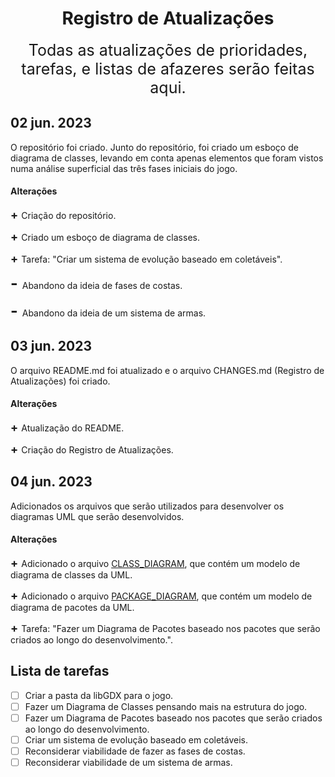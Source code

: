 <h1 align="center">Registro de Atualizações</h1>

<div align="center" style="font-size: 25px">Todas as atualizações de prioridades, tarefas, e listas de afazeres serão feitas aqui.</div>

## 02 jun. 2023

 O repositório foi criado. Junto do repositório, foi criado um esboço de diagrama de classes, levando em conta apenas elementos que foram vistos numa análise superficial das três fases iniciais do jogo.


#### Alterações

<span style="font-size: 18px"> **+** </span> Criação do repositório.

<span style="font-size: 18px"> **+** </span> Criado um esboço de diagrama de classes.

<span style="font-size: 18px"> **+** </span> Tarefa: "Criar um sistema de evolução baseado em coletáveis".

<span style="font-size: 25px"> **-** </span> Abandono da ideia de fases de costas.

<span style="font-size: 25px"> **-** </span> Abandono da ideia de um sistema de armas.

## 03 jun. 2023

O arquivo README.md foi atualizado e o arquivo CHANGES.md (Registro de Atualizações) foi criado.

#### Alterações

<span style="font-size: 18px"> **+** </span> Atualização do README.

<span style="font-size: 18px"> **+** </span> Criação do Registro de Atualizações.

## 04 jun. 2023

Adicionados os arquivos que serão utilizados para desenvolver os diagramas UML que serão desenvolvidos.

#### Alterações

<span style="font-size: 18px"> **+** </span> Adicionado o arquivo <a href="https://github.com/victorZoro/neocontra.grupolaz.lp2/blob/main/CLASS_DIAGRAM.svg">CLASS_DIAGRAM</a>, que contém um modelo de diagrama de classes da UML.

<span style="font-size: 18px"> **+** </span> Adicionado o arquivo <a href="https://github.com/victorZoro/neocontra.grupolaz.lp2/blob/main/PACKAGE_DIAGRAM.svg">PACKAGE_DIAGRAM</a>, que contém um modelo de diagrama de pacotes da UML.

<span style="font-size: 18px"> **+** </span> Tarefa: "Fazer um Diagrama de Pacotes baseado nos pacotes que serão criados ao longo do desenvolvimento.".

## Lista de tarefas

- [ ] Criar a pasta da libGDX para o jogo.
- [ ] Fazer um Diagrama de Classes pensando mais na estrutura do jogo.
- [ ] Fazer um Diagrama de Pacotes baseado nos pacotes que serão criados ao longo do desenvolvimento.
- [ ] Criar um sistema de evolução baseado em coletáveis.
- [ ] Reconsiderar viabilidade de fazer as fases de costas.
- [ ] Reconsiderar viabilidade de um sistema de armas.
